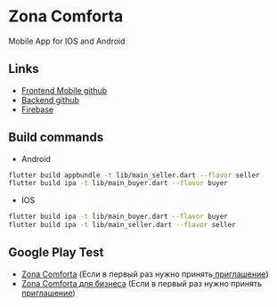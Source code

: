 # Zona Comforta

 Mobile App for IOS and Android

## Links

- [Frontend Mobile github](https://github.com/ZonaComfortaKZ/ZonaComfortaMobile)
- [Backend github](https://github.com/ZonaComfortaKZ/ZonaComforta)
- [Firebase](https://console.firebase.google.com/u/0/project/zona-comforta/overviewhttp:// "Firebase")


## Build commands
- Android
```bash
flutter build appbundle -t lib/main_seller.dart --flavor seller 
flutter build ipa -t lib/main_buyer.dart --flavor buyer
```
- IOS
```bash
flutter build ipa -t lib/main_buyer.dart --flavor buyer
flutter build ipa -t lib/main_seller.dart --flavor seller
```

## Google Play Test
- [Zona Comforta](https://play.google.com/store/apps/details?id=com.zona_comforta.zona_comforta/ "Zona Comforta") (Если в первый раз нужно принять[ приглашение](http://https://play.google.com/apps/internaltest/4699889273961746193 "приглашение"))
- [Zona Comforta для бизнеса](https://play.google.com/store/apps/details?id=com.zona_comforta.zona_comforta_business "Zona Comforta") (Если в первый раз нужно принять[ приглашение](https://play.google.com/apps/internaltest/4701208698460995245  "приглашение"))
